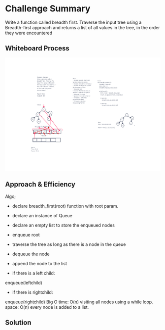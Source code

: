 # Challenge Summary
<!-- Description of the challenge -->
Write a function called breadth first. Traverse the input tree using a Breadth-first approach and returns a list of all values in the tree, in the order they were encountered

## Whiteboard Process
<!-- Embedded whiteboard image -->
![whiteboard](../tree_breadth_first/tree-breadth-first-class-17.png)

## Approach & Efficiency
<!-- What approach did you take? Why? What is the Big O space/time for this approach? -->
Algo;

* declare breadth_first(root) function with root param.

* declare an instance of Queue

* declare an empty list to store the enqueued nodes

* enqueue root

* traverse the tree as long as there is a node in the queue

* dequeue the node

* append the node to the list

* if there is a  left child:

enqueue(leftchild)

* if there is rightchild:

enqueue(rightchild)
Big O
time: O(n) visiting all nodes using a while loop.
space: O(n) every node is added to a list.

## Solution
<!-- Show how to run your code, and examples of it in action -->
